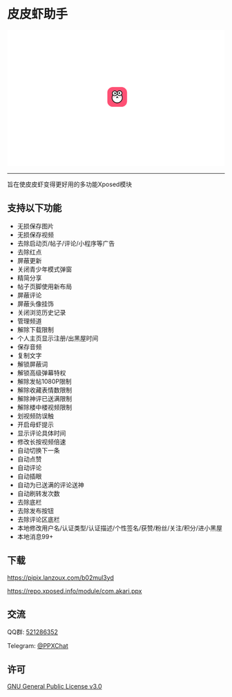 # 皮皮虾助手

![banner](imgs/banner.gif)

---

旨在使皮皮虾变得更好用的多功能Xposed模块

## 支持以下功能

- 无损保存图片
- 无损保存视频
- 去除启动页/帖子/评论/小程序等广告
- 去除红点
- 屏蔽更新
- 关闭青少年模式弹窗
- 精简分享
- 帖子页脚使用新布局
- 屏蔽评论
- 屏蔽头像挂饰
- 关闭浏览历史记录
- 管理频道
- 解除下载限制
- 个人主页显示注册/出黑屋时间
- 保存音频
- 复制文字
- 解锁屏蔽词
- 解锁高级弹幕特权
- 解除发帖1080P限制
- 解除收藏表情数限制
- 解除神评已送满限制
- 解除楼中楼视频限制
- 划视频防误触
- 开启母虾提示
- 显示评论具体时间
- 修改长按视频倍速
- 自动切换下一条
- 自动点赞
- 自动评论
- 自动插眼
- 自动为已送满的评论送神
- 自动刷转发次数
- 去除底栏
- 去除发布按钮
- 去除评论区底栏
- 本地修改用户名/认证类型/认证描述/个性签名/获赞/粉丝/关注/积分/进小黑屋
- 本地消息99+

## 下载
https://pipix.lanzoux.com/b02mul3yd

https://repo.xposed.info/module/com.akari.ppx

## 交流
QQ群: [521286352](https://qm.qq.com/cgi-bin/qm/qr?k=rLPbj3XCthfKClV3p_9i_jn6ab3yU-EW&jump_from=webapi)

Telegram: [@PPXChat](https://t.me/PPXChat)

## 许可
[GNU General Public License v3.0](LICENSE)